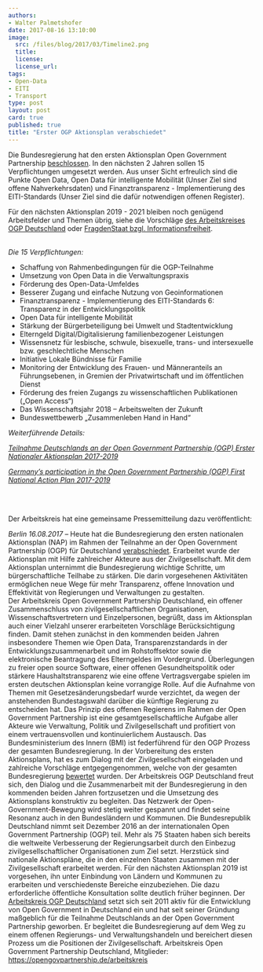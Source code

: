 ```yaml
---
authors: 
- Walter Palmetshofer
date: 2017-08-16 13:10:00
image:
  src: /files/blog/2017/03/Timeline2.png
  title: 
  license:
  license_url: 
tags:
- Open-Data
- EITI
- Transport
type: post
layout: post
card: true
published: true
title: "Erster OGP Aktionsplan verabschiedet" 
---
```


Die Bundesregierung hat den ersten Aktionsplan Open Government Partnership [beschlossen](http://www.bmi.bund.de/SharedDocs/Pressemitteilungen/DE/2017/08/ogp-aktionsplan.html).
In den nächsten 2 Jahren sollen 15 Verpflichtungen umgesetzt werden. Aus unser Sicht erfreulich sind die Punkte Open Data, 
Open Data für intelligente Mobilität (Unser Ziel sind offene Nahverkehrsdaten) und Finanztransparenz - Implementierung des EITI-Standards (Unser Ziel sind die dafür notwendigen offenen Register).

Für den nächsten Aktionsplan 2019 - 2021 bleiben noch genügend Arbeitsfelder und Themen übrig, siehe die Vorschläge [des Arbeitskreises OGP Deutschland](https://opengovpartnership.de/files/2017/05/170323_Zivilgesellschaftliche_Empfehlungen_NAP_OGP.pdf) oder [FragdenStaat bzgl. Informationsfreiheit](http://blog.fragdenstaat.de/2017/ogp-ifg/).

<br><i>
Die 15 Verpflichtungen:</i>

 - Schaffung von Rahmenbedingungen für die OGP-Teilnahme 
 - Umsetzung von Open Data in die Verwaltungspraxis
 - Förderung des Open-Data-Umfeldes
 - Besserer Zugang und einfache Nutzung von Geoinformationen
 - Finanztransparenz - Implementierung des EITI-Standards  6: Transparenz in der Entwicklungspolitik 
 - Open Data für intelligente Mobilität 
 - Stärkung der Bürgerbeteiligung bei Umwelt und Stadtentwicklung
 - Elterngeld Digital/Digitalisierung familienbezogener Leistungen 
 - Wissensnetz für lesbische, schwule, bisexuelle, trans- und intersexuelle bzw. geschlechtliche Menschen 
 - Initiative Lokale Bündnisse für Familie 
 - Monitoring der Entwicklung des Frauen- und Männeranteils an Führungsebenen, in Gremien der Privatwirtschaft und im öffentlichen Dienst 
 - Förderung des freien Zugangs zu wissenschaftlichen Publikationen („Open Access“) 
 - Das Wissenschaftsjahr 2018 – Arbeitswelten der Zukunft
 - Bundeswettbewerb „Zusammenleben Hand in Hand“ 


<i>Weiterführende Details:</i>

<i>[Teilnahme Deutschlands an der Open Government Partnership (OGP) Erster Nationaler Aktionsplan 2017-2019]( http://www.bmi.bund.de/SharedDocs/Downloads/EN/Broschueren/2017/ogp-aktionsplan-en.pdf?__blob=publicationFile)</i>

<i>[Germany’s participation in the Open Government Partnership (OGP) First National Action Plan 2017-2019](http://www.bmi.bund.de/SharedDocs/Downloads/EN/Broschueren/2017/ogp-aktionsplan-en.pdf?__blob=publicationFile)</i>

<br>
<br>

Der Arbeitskreis hat eine gemeinsame Pressemitteilung dazu veröffentlicht:

<i>Berlin 16.08.2017</i> – Heute hat die Bundesregierung den ersten nationalen Aktionsplan (NAP) im Rahmen der Teilnahme an der Open Government Partnership (OGP) für Deutschland [verabschiedet](http://www.bmi.bund.de/SharedDocs/Pressemitteilungen/DE/2017/08/ogp-aktionsplan.html). Erarbeitet wurde der Aktionsplan mit Hilfe zahlreicher Akteure aus der Zivilgesellschaft. Mit dem Aktionsplan unternimmt die Bundesregierung wichtige Schritte, um bürgerschaftliche Teilhabe zu stärken. Die darin vorgesehenen Aktivitäten ermöglichen neue Wege für mehr Transparenz, offene Innovation und Effektivität von Regierungen und Verwaltungen zu gestalten.   
Der Arbeitskreis Open Government Partnership Deutschland, ein offener Zusammenschluss von zivilgesellschaftlichen Organisationen, Wissenschaftsvertretern und Einzelpersonen, begrüßt, dass im Aktionsplan auch einer Vielzahl unserer erarbeiteten Vorschläge Berücksichtigung finden. Damit stehen zunächst in den kommenden beiden Jahren insbesondere Themen wie Open Data, Transparenzstandards in der Entwicklungszusammenarbeit und im Rohstoffsektor sowie die elektronische Beantragung des Elterngeldes im Vordergrund. Überlegungen zu freier open source Software, einer offenen Gesundheitspolitik oder stärkere Haushaltstransparenz wie eine offene Vertragsvergabe spielen im ersten deutschen Aktionsplan keine vorrangige Rolle. Auf die Aufnahme von Themen mit Gesetzesänderungsbedarf wurde verzichtet, da wegen der anstehenden Bundestagswahl darüber die künftige Regierung zu entscheiden hat.
Das Prinzip des offenen Regierens im Rahmen der Open Government Partnership ist eine gesamtgesellschaftliche Aufgabe aller Akteure wie Verwaltung, Politik und Zivilgesellschaft und profitiert von einem vertrauensvollen und kontinuierlichem Austausch. Das Bundesministerium des Innern (BMI) ist federführend für den OGP Prozess der gesamten Bundesregierung. In der Vorbereitung des ersten Aktionsplans, hat es zum Dialog mit der Zivilgesellschaft eingeladen und zahlreiche Vorschläge entgegengenommen, welche von der gesamten Bundesregierung [bewertet](https://opengovpartnership.de/2017/06/bmi-bewertung-der-zivilgesellschaftlichen-empfehlungen-fuer-den-nationalen-aktionsplan-ogp/) wurden. Der Arbeitskreis OGP Deutschland freut sich, den Dialog und die Zusammenarbeit mit der Bundesregierung in den kommenden beiden Jahren fortzusetzen und die Umsetzung des Aktionsplans konstruktiv zu begleiten. Das Netzwerk der Open-Government-Bewegung wird stetig weiter gespannt und findet seine Resonanz auch in den Bundesländern und Kommunen.
Die Bundesrepublik Deutschland nimmt seit Dezember 2016 an der internationalen Open Government Partnership (OGP) teil. Mehr als 75 Staaten haben sich bereits die weltweite Verbesserung der Regierungsarbeit durch den Einbezug zivilgesellschaftlicher Organisationen zum Ziel setzt. Herzstück sind nationale Aktionspläne, die in den einzelnen Staaten zusammen mit der Zivilgesellschaft erarbeitet werden. Für den nächsten Aktionsplan 2019 ist vorgesehen, ihn unter Einbindung von Ländern und Kommunen zu erarbeiten und verschiedenste Bereiche einzubeziehen. Die dazu erforderliche öffentliche Konsultation sollte deutlich früher beginnen.
Der [Arbeitskreis OGP  Deutschland](https://opengovpartnership.de/) setzt sich seit 2011 aktiv für die Entwicklung von Open Government in Deutschland ein und hat seit seiner Gründung maßgeblich für die Teilnahme Deutschlands an der Open Government Partnership geworben. Er begleitet die Bundesregierung auf dem Weg zu einem offenen Regierungs- und Verwaltungshandeln und bereichert diesen Prozess um die Positionen der Zivilgesellschaft. 
Arbeitskreis Open Government Partnership Deutschland, Mitglieder: https://opengovpartnership.de/arbeitskreis 
